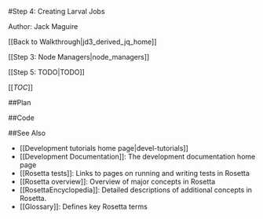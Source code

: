 #Step 4: Creating Larval Jobs

Author: Jack Maguire

[[Back to Walkthrough|jd3_derived_jq_home]]

[[Step 3: Node Managers|node_managers]]

[[Step 5: TODO|TODO]]

[[_TOC_]]

##Plan

##Code


##See Also

* [[Development tutorials home page|devel-tutorials]]
* [[Development Documentation]]: The development documentation home page
* [[Rosetta tests]]: Links to pages on running and writing tests in Rosetta
* [[Rosetta overview]]: Overview of major concepts in Rosetta
* [[RosettaEncyclopedia]]: Detailed descriptions of additional concepts in Rosetta.
* [[Glossary]]: Defines key Rosetta terms